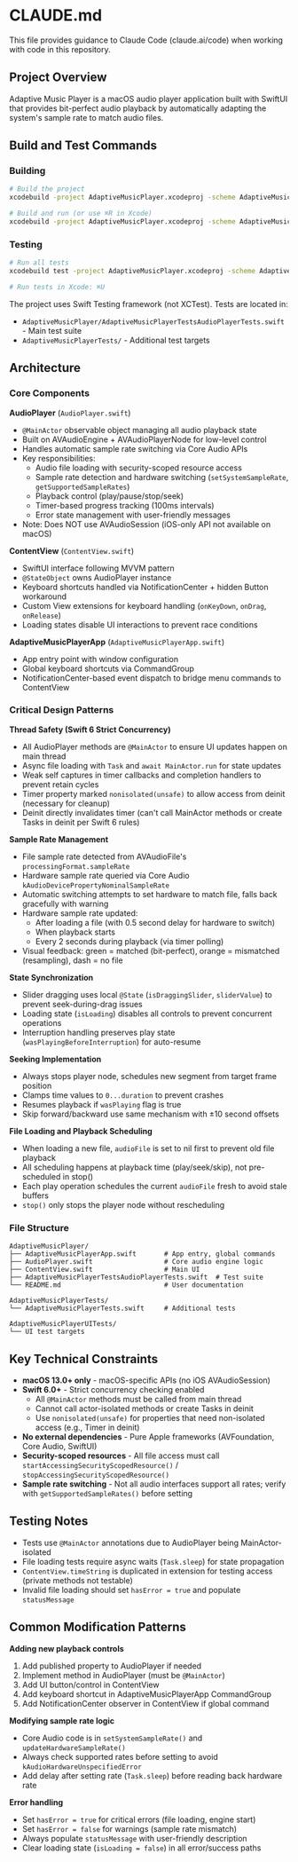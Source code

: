 # CLAUDE.md

This file provides guidance to Claude Code (claude.ai/code) when working with code in this repository.

## Project Overview

Adaptive Music Player is a macOS audio player application built with SwiftUI that provides bit-perfect audio playback by automatically adapting the system's sample rate to match audio files.

## Build and Test Commands

### Building
```bash
# Build the project
xcodebuild -project AdaptiveMusicPlayer.xcodeproj -scheme AdaptiveMusicPlayer build

# Build and run (or use ⌘R in Xcode)
xcodebuild -project AdaptiveMusicPlayer.xcodeproj -scheme AdaptiveMusicPlayer build run
```

### Testing
```bash
# Run all tests
xcodebuild test -project AdaptiveMusicPlayer.xcodeproj -scheme AdaptiveMusicPlayer

# Run tests in Xcode: ⌘U
```

The project uses Swift Testing framework (not XCTest). Tests are located in:
- `AdaptiveMusicPlayer/AdaptiveMusicPlayerTestsAudioPlayerTests.swift` - Main test suite
- `AdaptiveMusicPlayerTests/` - Additional test targets

## Architecture

### Core Components

**AudioPlayer** (`AudioPlayer.swift`)
- `@MainActor` observable object managing all audio playback state
- Built on AVAudioEngine + AVAudioPlayerNode for low-level control
- Handles automatic sample rate switching via Core Audio APIs
- Key responsibilities:
  - Audio file loading with security-scoped resource access
  - Sample rate detection and hardware switching (`setSystemSampleRate`, `getSupportedSampleRates`)
  - Playback control (play/pause/stop/seek)
  - Timer-based progress tracking (100ms intervals)
  - Error state management with user-friendly messages
- Note: Does NOT use AVAudioSession (iOS-only API not available on macOS)

**ContentView** (`ContentView.swift`)
- SwiftUI interface following MVVM pattern
- `@StateObject` owns AudioPlayer instance
- Keyboard shortcuts handled via NotificationCenter + hidden Button workaround
- Custom View extensions for keyboard handling (`onKeyDown`, `onDrag`, `onRelease`)
- Loading states disable UI interactions to prevent race conditions

**AdaptiveMusicPlayerApp** (`AdaptiveMusicPlayerApp.swift`)
- App entry point with window configuration
- Global keyboard shortcuts via CommandGroup
- NotificationCenter-based event dispatch to bridge menu commands to ContentView

### Critical Design Patterns

**Thread Safety (Swift 6 Strict Concurrency)**
- All AudioPlayer methods are `@MainActor` to ensure UI updates happen on main thread
- Async file loading with `Task` and `await MainActor.run` for state updates
- Weak self captures in timer callbacks and completion handlers to prevent retain cycles
- Timer property marked `nonisolated(unsafe)` to allow access from deinit (necessary for cleanup)
- Deinit directly invalidates timer (can't call MainActor methods or create Tasks in deinit per Swift 6 rules)

**Sample Rate Management**
- File sample rate detected from AVAudioFile's `processingFormat.sampleRate`
- Hardware sample rate queried via Core Audio `kAudioDevicePropertyNominalSampleRate`
- Automatic switching attempts to set hardware to match file, falls back gracefully with warning
- Hardware sample rate updated:
  - After loading a file (with 0.5 second delay for hardware to switch)
  - When playback starts
  - Every 2 seconds during playback (via timer polling)
- Visual feedback: green = matched (bit-perfect), orange = mismatched (resampling), dash = no file

**State Synchronization**
- Slider dragging uses local `@State` (`isDraggingSlider`, `sliderValue`) to prevent seek-during-drag issues
- Loading state (`isLoading`) disables all controls to prevent concurrent operations
- Interruption handling preserves play state (`wasPlayingBeforeInterruption`) for auto-resume

**Seeking Implementation**
- Always stops player node, schedules new segment from target frame position
- Clamps time values to `0...duration` to prevent crashes
- Resumes playback if `wasPlaying` flag is true
- Skip forward/backward use same mechanism with ±10 second offsets

**File Loading and Playback Scheduling**
- When loading a new file, `audioFile` is set to nil first to prevent old file playback
- All scheduling happens at playback time (play/seek/skip), not pre-scheduled in stop()
- Each play operation schedules the current `audioFile` fresh to avoid stale buffers
- `stop()` only stops the player node without rescheduling

### File Structure

```
AdaptiveMusicPlayer/
├── AdaptiveMusicPlayerApp.swift       # App entry, global commands
├── AudioPlayer.swift                  # Core audio engine logic
├── ContentView.swift                  # Main UI
├── AdaptiveMusicPlayerTestsAudioPlayerTests.swift  # Test suite
└── README.md                          # User documentation

AdaptiveMusicPlayerTests/
└── AdaptiveMusicPlayerTests.swift     # Additional tests

AdaptiveMusicPlayerUITests/
└── UI test targets
```

## Key Technical Constraints

- **macOS 13.0+ only** - macOS-specific APIs (no iOS AVAudioSession)
- **Swift 6.0+** - Strict concurrency checking enabled
  - All `@MainActor` methods must be called from main thread
  - Cannot call actor-isolated methods or create Tasks in deinit
  - Use `nonisolated(unsafe)` for properties that need non-isolated access (e.g., Timer in deinit)
- **No external dependencies** - Pure Apple frameworks (AVFoundation, Core Audio, SwiftUI)
- **Security-scoped resources** - All file access must call `startAccessingSecurityScopedResource()` / `stopAccessingSecurityScopedResource()`
- **Sample rate switching** - Not all audio interfaces support all rates; verify with `getSupportedSampleRates()` before setting

## Testing Notes

- Tests use `@MainActor` annotations due to AudioPlayer being MainActor-isolated
- File loading tests require async waits (`Task.sleep`) for state propagation
- `ContentView.timeString` is duplicated in extension for testing access (private methods not testable)
- Invalid file loading should set `hasError = true` and populate `statusMessage`

## Common Modification Patterns

**Adding new playback controls**
1. Add published property to AudioPlayer if needed
2. Implement method in AudioPlayer (must be `@MainActor`)
3. Add UI button/control in ContentView
4. Add keyboard shortcut in AdaptiveMusicPlayerApp CommandGroup
5. Add NotificationCenter observer in ContentView if global command

**Modifying sample rate logic**
- Core Audio code is in `setSystemSampleRate()` and `updateHardwareSampleRate()`
- Always check supported rates before setting to avoid `kAudioHardwareUnspecifiedError`
- Add delay after setting rate (`Task.sleep`) before reading back hardware rate

**Error handling**
- Set `hasError = true` for critical errors (file loading, engine start)
- Set `hasError = false` for warnings (sample rate mismatch)
- Always populate `statusMessage` with user-friendly description
- Clear loading state (`isLoading = false`) in all error/success paths
